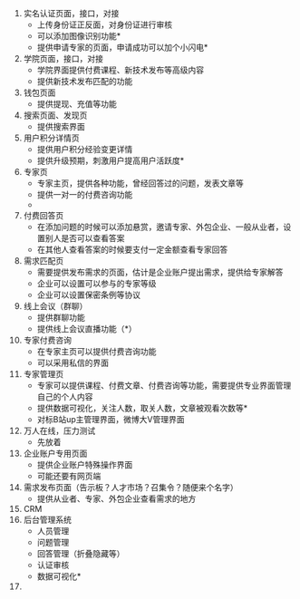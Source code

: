 1. 实名认证页面，接口，对接
   - 上传身份证正反面，对身份证进行审核
   - 可以添加图像识别功能*
   - 提供申请专家的页面，申请成功可以加个小闪电*
2. 学院页面，接口，对接
   - 学院界面提供付费课程、新技术发布等高级内容
   - 提供新技术发布匹配的功能
3. 钱包页面
   - 提供提现、充值等功能
4. 搜索页面、发现页
   - 提供搜索界面
5. 用户积分详情页
   - 提供用户积分经验变更详情
   - 提供升级预期，刺激用户提高用户活跃度*
6. 专家页
   - 专家主页，提供各种功能，曾经回答过的问题，发表文章等
   - 提供一对一的付费咨询功能
   - 
7. 付费回答页
   - 在添加问题的时候可以添加悬赏，邀请专家、外包企业、一般从业者，设置别人是否可以查看答案
   - 在其他人查看答案的时候要支付一定金额查看专家回答
8. 需求匹配页
   - 需要提供发布需求的页面，估计是企业账户提出需求，提供给专家解答
   - 企业可以设置可以参与的专家等级
   - 企业可以设置保密条例等协议
9. 线上会议（群聊）
   - 提供群聊功能
   - 提供线上会议直播功能（*）
10. 专家付费咨询
    - 在专家主页可以提供付费咨询功能
    - 可以采用私信的界面
11. 专家管理页
    - 专家可以提供课程、付费文章、付费咨询等功能，需要提供专业界面管理自己的个人内容
    - 提供数据可视化，关注人数，取关人数，文章被观看次数等*
    - 对标B站up主管理界面，微博大V管理界面
12. 万人在线，压力测试
    - 先放着
13. 企业账户专用页面
    - 提供企业账户特殊操作界面
    - 可能还要有网页端
14. 需求发布页面（告示板？人才市场？召集令？随便来个名字）
    - 提供从业者、专家、外包企业查看需求的地方
15. CRM
16. 后台管理系统
    - 人员管理
    - 问题管理
    - 回答管理（折叠隐藏等）
    - 认证审核
    - 数据可视化*
17. 